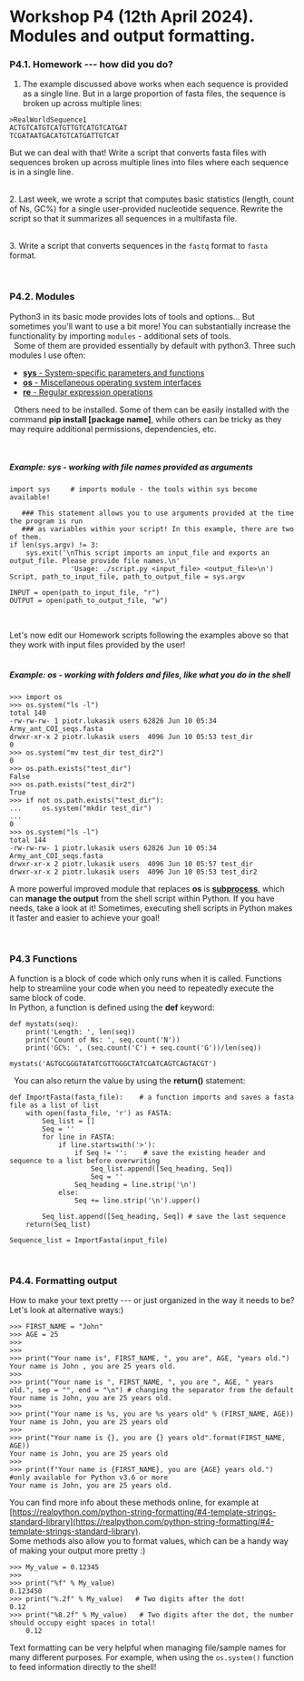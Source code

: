 # Workshop P4 (12th April 2024). Modules and output formatting.
  
### P4.1. Homework --- how did you do?

1. The example discussed above works when each sequence is provided as a single line. But in a large proportion of fasta files, the sequence is broken up across multiple lines:
```
>RealWorldSequence1
ACTGTCATGTCATGTTGTCATGTCATGAT
TCGATAATGACATGTCATGATTGTCAT
```  
But we can deal with that! Write a script that converts fasta files with sequences broken up across multiple lines into files where each sequence is in a single line.
  
&nbsp;  
2. Last week, we wrote a script that computes basic statistics (length, count of Ns, GC%) for a single user-provided nucleotide sequence. Rewrite the script so that it summarizes all sequences in a multifasta file.  
  
&nbsp;  
3. Write a script that converts sequences in the `fastq` format to `fasta` format.  
  
&nbsp; 
  
### P4.2. Modules

Python3 in its basic mode provides lots of tools and options... But sometimes you'll want to use a bit more!
You can substantially increase the functionality by importing `modules` - additional sets of tools.  
&nbsp;
Some of them are provided essentially by default with python3. Three such modules I use often:  
* [**sys** - System-specific parameters and functions](https://docs.python.org/3/library/sys.html)   
* [**os** - Miscellaneous operating system interfaces](https://docs.python.org/3/library/os.html)  
* [**re** - Regular expression operations](https://docs.python.org/3/library/re.html)  

&nbsp; 
Others need to be installed. Some of them can be easily installed with the command **pip install [package name]**, while others can be tricky as they may require additional permissions, dependencies, etc.   

&nbsp; 
##### Example: sys - working with file names provided as arguments 
```
import sys     # imports module - the tools within sys become available!

   ### This statement allows you to use arguments provided at the time the program is run
   ### as variables within your script! In this example, there are two of them.
if len(sys.argv) != 3:
    sys.exit('\nThis script imports an input_file and exports an output_file. Please provide file names.\n'
	           'Usage: ./script.py <input_file> <output_file>\n')   
Script, path_to_input_file, path_to_output_file = sys.argv

INPUT = open(path_to_input_file, "r")
OUTPUT = open(path_to_output_file, "w")
  
```  
&nbsp;  
Let's now edit our Homework scripts following the examples above so that they work with input files provided by the user!    
&nbsp;  
##### Example: os - working with folders and files, like what you do in the shell
```
>>> import os
>>> os.system("ls -l")
total 140
-rw-rw-rw- 1 piotr.lukasik users 62826 Jun 10 05:34 Army_ant_COI_seqs.fasta
drwxr-xr-x 2 piotr.lukasik users  4096 Jun 10 05:53 test_dir
0
>>> os.system("mv test_dir test_dir2")
0
>>> os.path.exists("test_dir")
False
>>> os.path.exists("test_dir2")
True
>>> if not os.path.exists("test_dir"):
...     os.system("mkdir test_dir")
... 
0
>>> os.system("ls -l")
total 144
-rw-rw-rw- 1 piotr.lukasik users 62826 Jun 10 05:34 Army_ant_COI_seqs.fasta
drwxr-xr-x 2 piotr.lukasik users  4096 Jun 10 05:57 test_dir
drwxr-xr-x 2 piotr.lukasik users  4096 Jun 10 05:53 test_dir2
```
A more powerful improved module that replaces **os** is [**subprocess**](https://docs.python.org/3/library/subprocess.html#module-subprocess), which can **manage the output** from the shell script within Python. If you have needs, take a look at it! Sometimes, executing shell scripts in Python makes it faster and easier to achieve your goal!  

&nbsp; 
### P4.3 Functions
A function is a block of code which only runs when it is called. Functions help to streamline your code when you need to repeatedly execute the same block of code.  
In Python, a function is defined using the **def** keyword:
```
def mystats(seq):
    print('Length: ', len(seq))
    print('Count of Ns: ', seq.count('N'))
    print('GC%: ', (seq.count('C') + seq.count('G'))/len(seq))

mystats('AGTGCGGGTATATCGTTGGGCTATCGATCAGTCAGTACGT')
```
&nbsp; 
You can also return the value by using the **return()** statement: 
```
def ImportFasta(fasta_file):    # a function imports and saves a fasta file as a list of list 
    with open(fasta_file, 'r') as FASTA:
        Seq_list = []
        Seq = ''
        for line in FASTA: 
            if line.startswith('>'): 
                if Seq != '':    # save the existing header and sequence to a list before overwriting
                    Seq_list.append([Seq_heading, Seq])
                    Seq = ''
                Seq_heading = line.strip('\n')
            else:
                Seq += line.strip('\n').upper()  

        Seq_list.append([Seq_heading, Seq]) # save the last sequence
    return(Seq_list)

Sequence_list = ImportFasta(input_file)
```
&nbsp; 
### P4.4. Formatting output

How to make your text pretty --- or just organized in the way it needs to be? Let's look at alternative ways:)

```
>>> FIRST_NAME = "John"
>>> AGE = 25
>>> 
>>> 
>>> print("Your name is", FIRST_NAME, ", you are", AGE, "years old.")
Your name is John , you are 25 years old.
>>>
>>> print("Your name is ", FIRST_NAME, ", you are ", AGE, " years old.", sep = "", end = "\n") # changing the separator from the default
Your name is John, you are 25 years old.
>>>
>>> print("Your name is %s, you are %s years old" % (FIRST_NAME, AGE))
Your name is John, you are 25 years old
>>>
>>> print("Your name is {}, you are {} years old".format(FIRST_NAME, AGE))
Your name is John, you are 25 years old
>>>
>>> print(f"Your name is {FIRST_NAME}, you are {AGE} years old.")    #only available for Python v3.6 or more
Your name is John, you are 25 years old.
```
You can find more info about these methods online, for example at [https://realpython.com/python-string-formatting/#4-template-strings-standard-library](https://realpython.com/python-string-formatting/#4-template-strings-standard-library).  
Some methods also allow you to format values, which can be a handy way of making your output more pretty :)  
```
>>> My_value = 0.12345
>>> 
>>> print("%f" % My_value)
0.123450
>>> print("%.2f" % My_value)   # Two digits after the dot!
0.12
>>> print("%8.2f" % My_value)   # Two digits after the dot, the number should occupy eight spaces in total!
    0.12
```

Text formatting can be very helpful when managing file/sample names for many different purposes. For example, when using the `os.system()` function to feed information directly to the shell!

